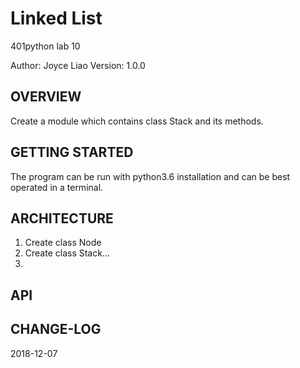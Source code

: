 # Linked List
401python lab 10


Author: Joyce Liao
Version: 1.0.0


## OVERVIEW
Create a module which contains class Stack and its methods.




## GETTING STARTED
The program can be run with python3.6 installation and can be best operated in a terminal.


## ARCHITECTURE
1. Create class Node
2. Create class Stack...
3. 



## API



## CHANGE-LOG



2018-12-07
